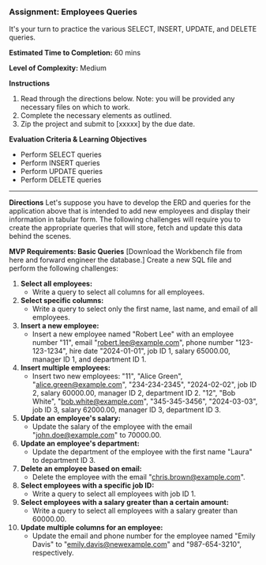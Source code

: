 ### Assignment: Employees Queries

It's your turn to practice the various SELECT, INSERT, UPDATE, and DELETE queries.

**Estimated Time to Completion:** 60 mins

**Level of Complexity:** Medium

**Instructions**

1. Read through the directions below. Note: you will be provided any necessary files on which to work.
2. Complete the necessary elements as outlined.
3. Zip the project and submit to [xxxxx] by the due date.

**Evaluation Criteria & Learning Objectives**

- Perform SELECT queries 
- Perform INSERT queries
- Perform UPDATE queries
- Perform DELETE queries

---

**Directions**
Let's suppose you have to develop the ERD and queries for the application above that is intended to add new employees and display their information in tabular form. The following challenges will require you to create the appropriate queries that will store, fetch and update this data behind the scenes.

**MVP Requirements: Basic Queries**
[Download the Workbench file from here and forward engineer the database.]
Create a new SQL file and perform the following challenges:


1. **Select all employees:**
    - Write a query to select all columns for all employees.
2. **Select specific columns:**
    - Write a query to select only the first name, last name, and email of all employees.
3. **Insert a new employee:**
    - Insert a new employee named "Robert Lee" with an employee number "11", email "robert.lee@example.com", phone number "123-123-1234", hire date "2024-01-01", job ID 1, salary 65000.00, manager ID 1, and department ID 1.
4. **Insert multiple employees:**  
    - Insert two new employees: "11", "Alice Green", "alice.green@example.com", "234-234-2345", "2024-02-02", job ID 2, salary 60000.00, manager ID 2, department ID 2.
    "12", "Bob White", "bob.white@example.com", "345-345-3456", "2024-03-03", job ID 3, salary 62000.00, manager ID 3, department ID 3.
5. **Update an employee's salary:**
    - Update the salary of the employee with the email "john.doe@example.com" to 70000.00.
6. **Update an employee's department:**
    - Update the department of the employee with the first name "Laura" to department ID 3.
7. **Delete an employee based on email:**
    - Delete the employee with the email "chris.brown@example.com".
8. **Select employees with a specific job ID:**
    - Write a query to select all employees with job ID 1.
9. **Select employees with a salary greater than a certain amount:**
    - Write a query to select all employees with a salary greater than 60000.00.
10. **Update multiple columns for an employee:**
    - Update the email and phone number for the employee named "Emily Davis" to "emily.davis@newexample.com" and "987-654-3210", respectively.
